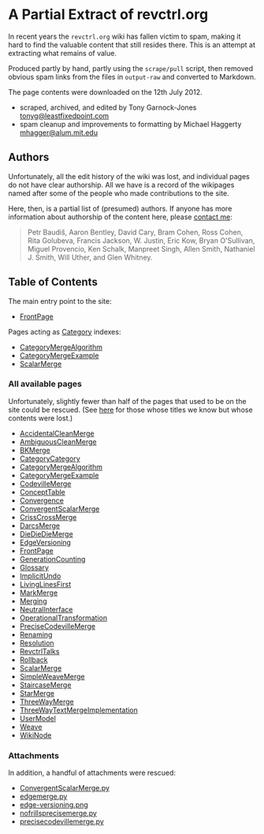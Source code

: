 # A Partial Extract of revctrl.org

In recent years the `revctrl.org` wiki has fallen victim to spam,
making it hard to find the valuable content that still resides there.
This is an attempt at extracting what remains of value.

Produced partly by hand, partly using the `scrape/pull` script, then
removed obvious spam links from the files in `output-raw` and
converted to Markdown.

The page contents were downloaded on the 12th July 2012.

 - scraped, archived, and edited by Tony Garnock-Jones <tonyg@leastfixedpoint.com>
 - spam cleanup and improvements to formatting by Michael Haggerty <mhagger@alum.mit.edu>

## Authors

Unfortunately, all the edit history of the wiki was lost, and
individual pages do not have clear authorship. All we have is a record
of the wikipages named after some of the people who made contributions
to the site.

Here, then, is a partial list of (presumed) authors. If anyone has
more information about authorship of the content here, please [contact
me](mailto:tonyg@leastfixedpoint.com):

> Petr Baudiš,
> Aaron Bentley,
> David Cary,
> Bram Cohen,
> Ross Cohen,
> Rita Golubeva,
> Francis Jackson,
> W. Justin,
> Eric Kow,
> Bryan O'Sullivan,
> Miguel Provencio,
> Ken Schalk,
> Manpreet Singh,
> Allen Smith,
> Nathaniel J. Smith,
> Will Uther, and
> Glen Whitney.

## Table of Contents

The main entry point to the site:

 - [FrontPage](FrontPage.md)

Pages acting as [Category](CategoryCategory.md) indexes:

 - [CategoryMergeAlgorithm](CategoryMergeAlgorithm.md)
 - [CategoryMergeExample](CategoryMergeExample.md)
 - [ScalarMerge](ScalarMerge.md)

### All available pages

Unfortunately, slightly fewer than half of the pages that used to be
on the site could be rescued. (See [here](scrape/rejects) for those
whose titles we know but whose contents were lost.)

 - [AccidentalCleanMerge](AccidentalCleanMerge.md)
 - [AmbiguousCleanMerge](AmbiguousCleanMerge.md)
 - [BKMerge](BKMerge.md)
 - [CategoryCategory](CategoryCategory.md)
 - [CategoryMergeAlgorithm](CategoryMergeAlgorithm.md)
 - [CategoryMergeExample](CategoryMergeExample.md)
 - [CodevilleMerge](CodevilleMerge.md)
 - [ConceptTable](ConceptTable.md)
 - [Convergence](Convergence.md)
 - [ConvergentScalarMerge](ConvergentScalarMerge.md)
 - [CrissCrossMerge](CrissCrossMerge.md)
 - [DarcsMerge](DarcsMerge.md)
 - [DieDieDieMerge](DieDieDieMerge.md)
 - [EdgeVersioning](EdgeVersioning.md)
 - [FrontPage](FrontPage.md)
 - [GenerationCounting](GenerationCounting.md)
 - [Glossary](Glossary.md)
 - [ImplicitUndo](ImplicitUndo.md)
 - [LivingLinesFirst](LivingLinesFirst.md)
 - [MarkMerge](MarkMerge.md)
 - [Merging](Merging.md)
 - [NeutralInterface](NeutralInterface.md)
 - [OperationalTransformation](OperationalTransformation.md)
 - [PreciseCodevilleMerge](PreciseCodevilleMerge.md)
 - [Renaming](Renaming.md)
 - [Resolution](Resolution.md)
 - [RevctrlTalks](RevctrlTalks.md)
 - [Rollback](Rollback.md)
 - [ScalarMerge](ScalarMerge.md)
 - [SimpleWeaveMerge](SimpleWeaveMerge.md)
 - [StaircaseMerge](StaircaseMerge.md)
 - [StarMerge](StarMerge.md)
 - [ThreeWayMerge](ThreeWayMerge.md)
 - [ThreeWayTextMergeImplementation](ThreeWayTextMergeImplementation.md)
 - [UserModel](UserModel.md)
 - [Weave](Weave.md)
 - [WikiNode](WikiNode.md)

### Attachments

In addition, a handful of attachments were rescued:

 - [ConvergentScalarMerge.py](attachments/ConvergentScalarMerge.py)
 - [edgemerge.py](attachments/edgemerge.py)
 - [edge-versioning.png](attachments/edge-versioning.png)
 - [nofrillsprecisemerge.py](attachments/nofrillsprecisemerge.py)
 - [precisecodevillemerge.py](attachments/precisecodevillemerge.py)
